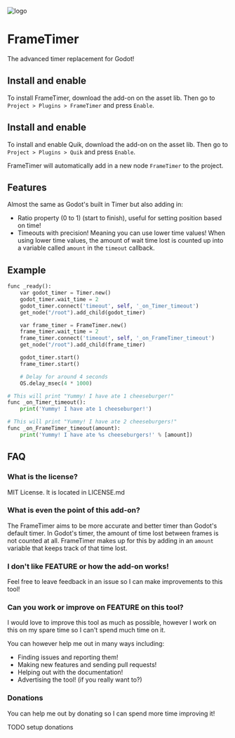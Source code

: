 ![logo](./addons/frame_timer/assets/frame_timer_logo_asset_lib.png)

# FrameTimer
The advanced timer replacement for Godot!

## Install and enable
To install FrameTimer, download the add-on on the asset lib.
Then go to ``Project > Plugins > FrameTimer`` and press ``Enable``.

## Install and enable
To install and enable Quik, download the add-on on the asset lib.
Then go to ``Project > Plugins > Quik`` and press ``Enable``.

FrameTimer will automatically add in a new node ``FrameTimer`` to the project.

## Features
Almost the same as Godot's built in Timer but also adding in:
* Ratio property (0 to 1) (start to finish), useful for setting position based on time!
* Timeouts with precision! Meaning you can use lower time values! When using lower time values, the amount
of wait time lost is counted up into a variable called ``amount`` in the ``timeout`` callback.

## Example
```py
func _ready():
	var godot_timer = Timer.new()
	godot_timer.wait_time = 2
	godot_timer.connect('timeout', self, '_on_Timer_timeout')
	get_node("/root").add_child(godot_timer)

	var frame_timer = FrameTimer.new()
	frame_timer.wait_time = 2
	frame_timer.connect('timeout', self, '_on_FrameTimer_timeout')
	get_node("/root").add_child(frame_timer)

	godot_timer.start()
	frame_timer.start()

	# Delay for around 4 seconds
	OS.delay_msec(4 * 1000)

# This will print "Yummy! I have ate 1 cheeseburger!"
func _on_Timer_timeout():
	print('Yummy! I have ate 1 cheeseburger!')

# This will print "Yummy! I have ate 2 cheeseburgers!"
func _on_FrameTimer_timeout(amount):
	print('Yummy! I have ate %s cheeseburgers!' % [amount])
```

## FAQ
### What is the license?
MIT License. It is located in LICENSE.md

### What is even the point of this add-on?
The FrameTimer aims to be more accurate and better timer than Godot's default timer.
In Godot's timer, the amount of time lost between frames is not counted at all.
FrameTimer makes up for this by adding in an ``amount`` variable that keeps track of that time lost.

### I don't like FEATURE or how the add-on works!
Feel free to leave feedback in an issue so I can make improvements to this tool!

### Can you work or improve on FEATURE on this tool?
I would love to improve this tool as much as possible, however I work on this on my spare time so I can't spend much time on it.

You can however help me out in many ways including:
* Finding issues and reporting them!
* Making new features and sending pull requests!
* Helping out with the documentation!
* Advertising the tool! (if you really want to?)

### Donations
You can help me out by donating so I can spend more time improving it!

TODO setup donations